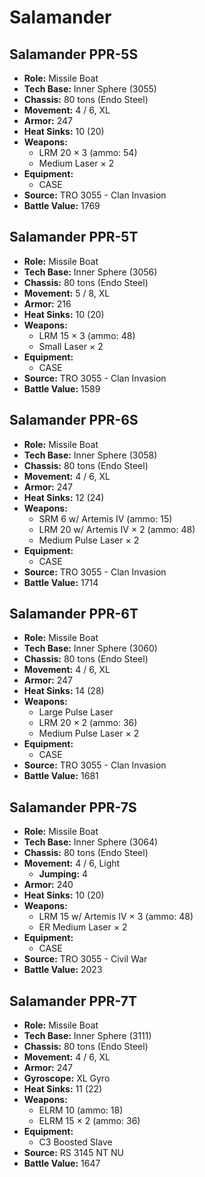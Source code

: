 # Salamander
## Salamander PPR-5S
- **Role:** Missile Boat
- **Tech Base:** Inner Sphere (3055)
- **Chassis:** 80 tons (Endo Steel)
- **Movement:** 4 / 6, XL
- **Armor:** 247
- **Heat Sinks:** 10 (20)
- **Weapons:**
  - LRM 20 × 3 (ammo: 54)
  - Medium Laser × 2
- **Equipment:**
  - CASE
- **Source:** TRO 3055 - Clan Invasion
- **Battle Value:** 1769

## Salamander PPR-5T
- **Role:** Missile Boat
- **Tech Base:** Inner Sphere (3056)
- **Chassis:** 80 tons (Endo Steel)
- **Movement:** 5 / 8, XL
- **Armor:** 216
- **Heat Sinks:** 10 (20)
- **Weapons:**
  - LRM 15 × 3 (ammo: 48)
  - Small Laser × 2
- **Equipment:**
  - CASE
- **Source:** TRO 3055 - Clan Invasion
- **Battle Value:** 1589

## Salamander PPR-6S
- **Role:** Missile Boat
- **Tech Base:** Inner Sphere (3058)
- **Chassis:** 80 tons (Endo Steel)
- **Movement:** 4 / 6, XL
- **Armor:** 247
- **Heat Sinks:** 12 (24)
- **Weapons:**
  - SRM 6 w/ Artemis IV (ammo: 15)
  - LRM 20 w/ Artemis IV × 2 (ammo: 48)
  - Medium Pulse Laser × 2
- **Equipment:**
  - CASE
- **Source:** TRO 3055 - Clan Invasion
- **Battle Value:** 1714

## Salamander PPR-6T
- **Role:** Missile Boat
- **Tech Base:** Inner Sphere (3060)
- **Chassis:** 80 tons (Endo Steel)
- **Movement:** 4 / 6, XL
- **Armor:** 247
- **Heat Sinks:** 14 (28)
- **Weapons:**
  - Large Pulse Laser
  - LRM 20 × 2 (ammo: 36)
  - Medium Pulse Laser × 2
- **Equipment:**
  - CASE
- **Source:** TRO 3055 - Clan Invasion
- **Battle Value:** 1681

## Salamander PPR-7S
- **Role:** Missile Boat
- **Tech Base:** Inner Sphere (3064)
- **Chassis:** 80 tons (Endo Steel)
- **Movement:** 4 / 6, Light
  - **Jumping:** 4
- **Armor:** 240
- **Heat Sinks:** 10 (20)
- **Weapons:**
  - LRM 15 w/ Artemis IV × 3 (ammo: 48)
  - ER Medium Laser × 2
- **Equipment:**
  - CASE
- **Source:** TRO 3055 - Civil War
- **Battle Value:** 2023

## Salamander PPR-7T
- **Role:** Missile Boat
- **Tech Base:** Inner Sphere (3111)
- **Chassis:** 80 tons (Endo Steel)
- **Movement:** 4 / 6, XL
- **Armor:** 247
- **Gyroscope:** XL Gyro
- **Heat Sinks:** 11 (22)
- **Weapons:**
  - ELRM 10 (ammo: 18)
  - ELRM 15 × 2 (ammo: 36)
- **Equipment:**
  - C3 Boosted Slave
- **Source:** RS 3145 NT NU
- **Battle Value:** 1647


